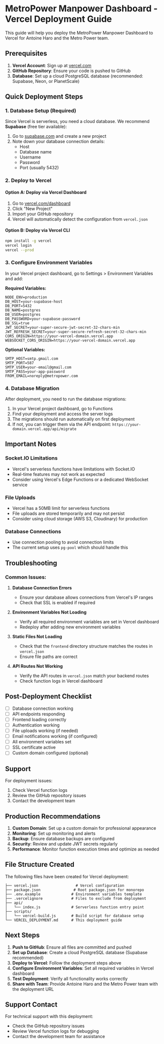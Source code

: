 # MetroPower Manpower Dashboard - Vercel Deployment Guide

This guide will help you deploy the MetroPower Manpower Dashboard to Vercel for Antoine Haro and the Metro Power team.

## Prerequisites

1. **Vercel Account**: Sign up at [vercel.com](https://vercel.com)
2. **GitHub Repository**: Ensure your code is pushed to GitHub
3. **Database**: Set up a cloud PostgreSQL database (recommended: Supabase, Neon, or PlanetScale)

## Quick Deployment Steps

### 1. Database Setup (Required)

Since Vercel is serverless, you need a cloud database. We recommend **Supabase** (free tier available):

1. Go to [supabase.com](https://supabase.com) and create a new project
2. Note down your database connection details:
   - Host
   - Database name
   - Username
   - Password
   - Port (usually 5432)

### 2. Deploy to Vercel

#### Option A: Deploy via Vercel Dashboard
1. Go to [vercel.com/dashboard](https://vercel.com/dashboard)
2. Click "New Project"
3. Import your GitHub repository
4. Vercel will automatically detect the configuration from `vercel.json`

#### Option B: Deploy via Vercel CLI
```bash
npm install -g vercel
vercel login
vercel --prod
```

### 3. Configure Environment Variables

In your Vercel project dashboard, go to Settings > Environment Variables and add:

**Required Variables:**
```
NODE_ENV=production
DB_HOST=your-supabase-host
DB_PORT=5432
DB_NAME=postgres
DB_USER=postgres
DB_PASSWORD=your-supabase-password
DB_SSL=true
JWT_SECRET=your-super-secure-jwt-secret-32-chars-min
JWT_REFRESH_SECRET=your-super-secure-refresh-secret-32-chars-min
CORS_ORIGIN=https://your-vercel-domain.vercel.app
WEBSOCKET_CORS_ORIGIN=https://your-vercel-domain.vercel.app
```

**Optional Variables:**
```
SMTP_HOST=smtp.gmail.com
SMTP_PORT=587
SMTP_USER=your-email@gmail.com
SMTP_PASS=your-app-password
FROM_EMAIL=noreply@metropower.com
```

### 4. Database Migration

After deployment, you need to run the database migrations:

1. In your Vercel project dashboard, go to Functions
2. Find your deployment and access the server logs
3. The migrations should run automatically on first deployment
4. If not, you can trigger them via the API endpoint: `https://your-domain.vercel.app/api/migrate`

## Important Notes

### Socket.IO Limitations
- Vercel's serverless functions have limitations with Socket.IO
- Real-time features may not work as expected
- Consider using Vercel's Edge Functions or a dedicated WebSocket service

### File Uploads
- Vercel has a 50MB limit for serverless functions
- File uploads are stored temporarily and may not persist
- Consider using cloud storage (AWS S3, Cloudinary) for production

### Database Connections
- Use connection pooling to avoid connection limits
- The current setup uses `pg-pool` which should handle this

## Troubleshooting

### Common Issues:

1. **Database Connection Errors**
   - Ensure your database allows connections from Vercel's IP ranges
   - Check that SSL is enabled if required

2. **Environment Variables Not Loading**
   - Verify all required environment variables are set in Vercel dashboard
   - Redeploy after adding new environment variables

3. **Static Files Not Loading**
   - Check that the `frontend` directory structure matches the routes in `vercel.json`
   - Ensure file paths are correct

4. **API Routes Not Working**
   - Verify the API routes in `vercel.json` match your backend routes
   - Check function logs in Vercel dashboard

## Post-Deployment Checklist

- [ ] Database connection working
- [ ] API endpoints responding
- [ ] Frontend loading correctly
- [ ] Authentication working
- [ ] File uploads working (if needed)
- [ ] Email notifications working (if configured)
- [ ] All environment variables set
- [ ] SSL certificate active
- [ ] Custom domain configured (optional)

## Support

For deployment issues:
1. Check Vercel function logs
2. Review the GitHub repository issues
3. Contact the development team

## Production Recommendations

1. **Custom Domain**: Set up a custom domain for professional appearance
2. **Monitoring**: Set up monitoring and alerts
3. **Backup**: Ensure database backups are configured
4. **Security**: Review and update JWT secrets regularly
5. **Performance**: Monitor function execution times and optimize as needed

## File Structure Created

The following files have been created for Vercel deployment:

```text
├── vercel.json                 # Vercel configuration
├── package.json               # Root package.json for monorepo
├── .env.example              # Environment variables template
├── .vercelignore             # Files to exclude from deployment
├── api/
│   └── index.js              # Serverless function entry point
├── scripts/
│   └── vercel-build.js       # Build script for database setup
└── VERCEL_DEPLOYMENT.md      # This deployment guide
```

## Next Steps

1. **Push to GitHub**: Ensure all files are committed and pushed
2. **Set up Database**: Create a cloud PostgreSQL database (Supabase recommended)
3. **Deploy to Vercel**: Follow the deployment steps above
4. **Configure Environment Variables**: Set all required variables in Vercel dashboard
5. **Test Deployment**: Verify all functionality works correctly
6. **Share with Team**: Provide Antoine Haro and the Metro Power team with the deployment URL

## Support Contact

For technical support with this deployment:

- Check the GitHub repository issues
- Review Vercel function logs for debugging
- Contact the development team for assistance
